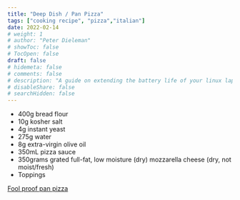 ```yaml
---
title: "Deep Dish / Pan Pizza"
tags: ["cooking recipe", "pizza","italian"]
date: 2022-02-14
# weight: 1
# author: "Peter Dieleman"
# showToc: false
# TocOpen: false
draft: false
# hidemeta: false
# comments: false
# description: "A guide on extending the battery life of your linux laptop"
# disableShare: false
# searchHidden: false
---
```


- 400g bread flour
- 10g kosher salt
- 4g instant yeast
- 275g water
- 8g extra-virgin olive oil
- 350mL pizza sauce
- 350grams grated full-fat, low moisture (dry) mozzarella cheese (dry, not moist/fresh)
- Toppings

[Fool proof pan pizza](https://www.seriouseats.com/foolproof-pan-pizza-recipe)
